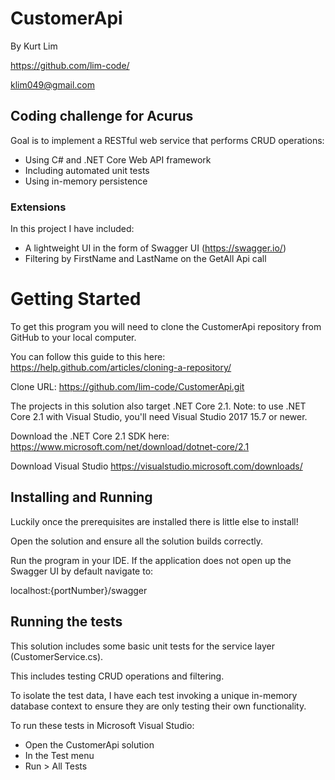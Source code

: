 
# CustomerApi 

By Kurt Lim

https://github.com/lim-code/

klim049@gmail.com


## Coding challenge for Acurus 
Goal is to implement a RESTful web service that performs CRUD operations:
- Using C# and .NET Core Web API framework
- Including automated unit tests
- Using in-memory persistence

### Extensions
In this project I have included:
- A lightweight UI in the form of Swagger UI (https://swagger.io/)
- Filtering by FirstName and LastName on the GetAll Api call

# Getting Started
To get this program you will need to clone the CustomerApi repository from GitHub to your local computer.

You can follow this guide to this here: https://help.github.com/articles/cloning-a-repository/

Clone URL: https://github.com/lim-code/CustomerApi.git

The projects in this solution also target .NET Core 2.1. Note: to use .NET Core 2.1 with Visual Studio, you'll need Visual Studio 2017 15.7 or newer.

Download the .NET Core 2.1 SDK here:
https://www.microsoft.com/net/download/dotnet-core/2.1

Download Visual Studio
https://visualstudio.microsoft.com/downloads/


## Installing and Running

Luckily once the prerequisites are installed there is little else to install!

Open the solution and ensure all the solution builds correctly.

Run the program in your IDE. If the application does not open up the Swagger UI by default navigate to:

localhost:{portNumber}/swagger


## Running the tests

This solution includes some basic unit tests for the service layer (CustomerService.cs).

This includes testing CRUD operations and filtering.

To isolate the test data, I have each test invoking a unique in-memory database context to ensure they are only testing their own functionality.

To run these tests in Microsoft Visual Studio:
- Open the CustomerApi solution
- In the Test menu
- Run > All Tests
